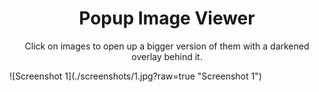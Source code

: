 <h1 align=center>Popup Image Viewer</h1>
<p align=center>Click on images to open up a bigger version of them with a darkened overlay behind it.</p>
![Screenshot 1](./screenshots/1.jpg?raw=true "Screenshot 1")
